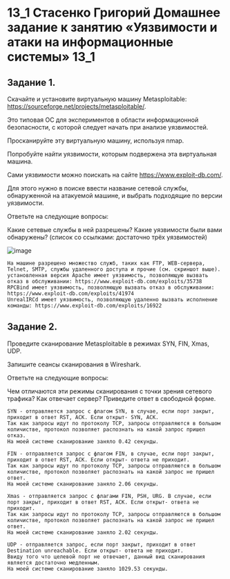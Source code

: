 # 13_1 Стасенко Григорий Домашнее задание к занятию «Уязвимости и атаки на информационные системы» 13_1

## Задание 1. 

Скачайте и установите виртуальную машину Metasploitable: https://sourceforge.net/projects/metasploitable/.

Это типовая ОС для экспериментов в области информационной безопасности, с которой следует начать при анализе уязвимостей.

Просканируйте эту виртуальную машину, используя nmap.

Попробуйте найти уязвимости, которым подвержена эта виртуальная машина.

Сами уязвимости можно поискать на сайте https://www.exploit-db.com/.

Для этого нужно в поиске ввести название сетевой службы, обнаруженной на атакуемой машине, и выбрать подходящие по версии уязвимости.

Ответьте на следующие вопросы:

Какие сетевые службы в ней разрешены?
Какие уязвимости были вами обнаружены? (список со ссылками: достаточно трёх уязвимостей)


![image](https://github.com/Nightnek/HW_13_1/assets/127677631/6d139310-f67b-46dc-ae36-60f318427cfc)


````
На машине разрешено множество служб, таких как FTP, WEB-сервера, Telnet, SMTP, службы удаленного доступа и прочие (см. скриншот выше).
установленная версия Apache имеет уязвимость, позволяющую вызвать отказ в обслуживании: https://www.exploit-db.com/exploits/35738
RPCBind имеет уязвимость, позволяющую вызвать отказ в обслуживании: https://www.exploit-db.com/exploits/41974
UnrealIRCd имеет уязвимость, позволяющую удаленно вызвать исполнение команды: https://www.exploit-db.com/exploits/16922
````
## Задание 2.
Проведите сканирование Metasploitable в режимах SYN, FIN, Xmas, UDP.

Запишите сеансы сканирования в Wireshark.

Ответьте на следующие вопросы:

Чем отличаются эти режимы сканирования с точки зрения сетевого трафика?
Как отвечает сервер?
Приведите ответ в свободной форме.


````
SYN - отправляется запрос с флагом SYN, в случае, если порт закрыт, приходит в ответ RST, ACK. Если открыт- SYN, ACK.
Так как запросы идут по протоколу TCP, запросы отправляются в большом количистве, протокол позволяет распознать на какой запрос пришел отказ.
На моей системе сканирование заняло 0.42 секунды.

FIN - отправляется запрос с флагом FIN, в случае, если порт закрыт, приходит в ответ RST, ACK. Если открыт- ответа не приходит.
Так как запросы идут по протоколу TCP, запросы отправляются в большом количистве, протокол позволяет распознать на какой запрос не пришел ответ.
На моей системе сканирование заняло 2.06 секунды.

Xmas - отправляется запрос с флагами FIN, PSH, URG. В случае, если порт закрыт, приходит в ответ RST, ACK. Если открыт- ответа не приходит.
Так как запросы идут по протоколу TCP, запросы отправляются в большом количистве, протокол позволяет распознать на какой запрос не пришел ответ.
На моей системе сканирование заняло 2.02 секунды.

UDP - отправляется запрос, если порт закрыт, приходит в ответ Destination unreachable. Если открыт- ответа не приходит.
Ввиду того что целевой порт не отвечает, данный вид сканирования является достаточно медленным.
На моей системе сканирование заняло 1029.53 секунды.
````
